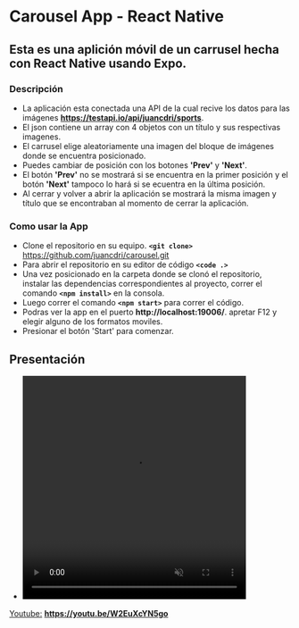 # Carousel App - React Native


## Esta es una aplición móvil de un carrusel hecha con React Native usando Expo.

### Descripción
- La aplicación esta conectada una API de la cual recive los datos para las imágenes **https://testapi.io/api/juancdri/sports**.
- El json contiene un array con 4 objetos con un título y sus respectivas imagenes.
- El carrusel elige aleatoriamente una imagen del bloque de imágenes donde se encuentra posicionado.
- Puedes cambiar de posición con los botones **'Prev'** y **'Next'**.
- El botón **'Prev'** no se mostrará si se encuentra en la primer posición y el botón **'Next'** tampoco lo hará si se ecuentra en la última posición.
- Al cerrar y volver a abrir la aplicación se mostrará la misma imagen y título que se encontraban al momento de cerrar la aplicación.


  
### Como usar la App
- Clone el repositorio en su equipo. **`<git clone>`** https://github.com/juancdri/carousel.git
- Para abrir el repositorio en su editor de código **`<code .>`**
- Una vez posicionado en la carpeta donde se clonó el repositorio, instalar las dependencias correspondientes al proyecto, correr el comando **`<npm install>`** en la consola.
- Luego correr el comando **`<npm start>`** para correr el código.
- Podras ver la app en el puerto **http://localhost:19006/**. apretar F12 y elegir alguno de los formatos moviles.
- Presionar el botón 'Start' para comenzar.
  
## Presentación

- <video src="video.mp4" width="400" height="400" autoplay muted loop>
[Youtube:](https://youtu.be/W2EuXcYN5go)
  **https://youtu.be/W2EuXcYN5go**
